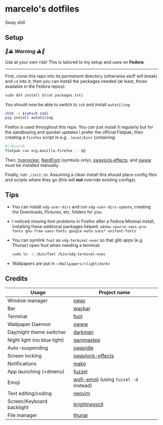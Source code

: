 # marcelo's dotfiles

Sway shill

## Setup

### _🚧⚠️ Warning ⚠️🚧_

Use at your own risk! This is tailored to my setup and uses on **Fedora**.

---

First, clone this repo into its _permanent_ directory (otherwise stuff will
break) and `cd` into it; then you can install the packages needed (at least,
those available in the Fedora repos):

```bash
sudo dnf install $(cat packages.txt)
```

You should now be able to switch to `zsh` and install `autotiling`:

```bash
chsh -s $(which zsh)
pip install autotiling
```

Firefox is used throughout this repo. You _can_ just install it regularly but
for the sandboxing and quicker updates I prefer the official Flatpak; then
creating a `firefox` script in e.g. `.local/bin/` containing:

```bash
#!/bin/sh
flatpak run org.mozilla.firefox -- $@
```

Then, [hyprpicker], [NerdFont] (symbols only), [swaylock-effects], and [swww]
must be installed manually.

Finally, run `./init.sh`. Assuming a clean install this should place config
files and scripts where they go (this will **not** override existing configs).

## Tips

- You can install `xdg-user-dirs` and run `xdg-user-dirs-update`, creating
  the Downloads, Pictures, etc. folders for you.
- I noticed missing font problems in Firefox after a Fedora Minimal
  install, installing these additonal packages helped:
  `adobe-source-sans-pro-fonts gnu-free-sans-fonts google-noto-sans*
unifont-fonts`
- You can symlink `foot` as `xdg-terminal-exec` so that glib apps (e.g.
  Thunar) open foot when needing a terminal:

  ```bash
  sudo ln -s /bin/foot /bin/xdg-terminal-exec
  ```

- Wallpapers are put in `~/Wallpapers/<light|dark>`

## Credits

| Usage                       | Project name                             |
| --------------------------- | ---------------------------------------- |
| Window manager              | [sway]                                   |
| Bar                         | [waybar]                                 |
| Terminal                    | [foot]                                   |
| Wallpaper Daemon            | [swww]                                   |
| Day/night theme switcher    | [darkman]                                |
| Night light (no blue light) | [gammastep]                              |
| Auto-suspending             | [swayidle]                               |
| Screen locking              | [swaylock-effects]                       |
| Notifications               | [mako]                                   |
| App launching (+dmenu)      | [fuzzel]                                 |
| Emoji                       | [wofi-emoji] (using `fuzzel -d` instead) |
| Text editing/coding         | [neovim]                                 |
| Screen/Keyboard backlight   | [brightnessctl]                          |
| File manager                | [thunar]                                 |

[hyprpicker]: https://github.com/hyprwm/hyprpicker
[NerdFont]: https://www.nerdfonts.com/font-downloads
[sway]: https://swaywm.org/
[waybar]: https://github.com/Alexays/Waybar
[foot]: https://codeberg.org/dnkl/foot
[swww]: https://github.com/Horus645/swww
[darkman]: https://gitlab.com/whynothugo/darkman
[gammastep]: https://gitlab.com/chinstrap/gammastep
[swayidle]: https://github.com/swaywm/swayidle
[swaylock-effects]: https://github.com/mortie/swaylock-effects
[mako]: https://github.com/emersion/mako
[fuzzel]: https://codeberg.org/dnkl/fuzzel
[wofi-emoji]: https://github.com/Zeioth/wofi-emoji
[neovim]: https://neovim.io/
[brightnessctl]: https://github.com/Hummer12007/brightnessctl
[thunar]: https://gitlab.xfce.org/xfce/thunar
